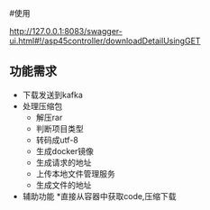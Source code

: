 #使用

http://127.0.0.1:8083/swagger-ui.html#!/asp45controller/downloadDetailUsingGET


## 功能需求
* 下载发送到kafka
* 处理压缩包
  * 解压rar
  * 判断项目类型
  * 转码成utf-8
  * 生成docker镜像
   * 生成请求的地址
  * 上传本地文件管理服务
   * 生成文件的地址
* 辅助功能
  *直接从容器中获取code,压缩下载

